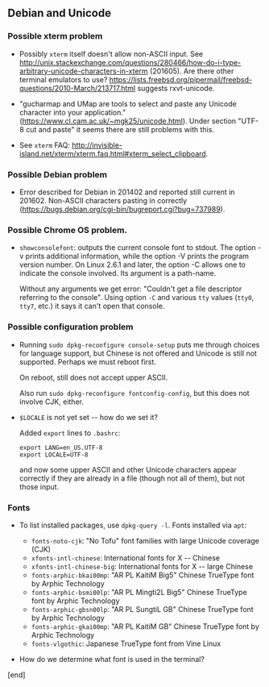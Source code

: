 ## Debian and Unicode

### Possible xterm problem

 * Possibly `xterm` itself doesn't allow non-ASCII input. See http://unix.stackexchange.com/questions/280466/how-do-i-type-arbitrary-unicode-characters-in-xterm (201605). Are there other terminal emulators to use? https://lists.freebsd.org/pipermail/freebsd-questions/2010-March/213717.html suggests rxvt-unicode.

 * "gucharmap and UMap are tools to select and paste any Unicode character into your application." (https://www.cl.cam.ac.uk/~mgk25/unicode.html). Under section "UTF-8 cut and paste" it seems there are still problems with this.

 * See `xterm` FAQ: http://invisible-island.net/xterm/xterm.faq.html#xterm_select_clipboard.

### Possible Debian problem

 * Error described for Debian in 201402 and reported still current in 201602. Non-ASCII characters pasting in correctly (https://bugs.debian.org/cgi-bin/bugreport.cgi?bug=737989).

### Possible Chrome OS problem.

 * `showconsolefont`: outputs the current console font to stdout. The option -v prints additional information, while the option -V prints the program version number. On Linux 2.6.1 and later, the option -C allows one to indicate the console involved. Its argument is a path-name.
 
   Without any arguments we get error: "Couldn't get a file descriptor referring to the console". Using option `-C` and various `tty` values (`tty0`, `tty7`, etc.) it says it can't open that console.

### Possible configuration problem

 * Running `sudo dpkg-reconfigure console-setup` puts me through choices for language support, but Chinese is not offered and Unicode is still not supported. Perhaps we must reboot first.
 
   On reboot, still does not accept upper ASCII.

   Also run `sudo dpkg-reconfigure fontconfig-config`, but this does not involve CJK, either.

 * `$LOCALE` is not yet set -- how do we set it?

   Added `export` lines to `.bashrc`:

   ```
   export LANG=en_US.UTF-8
   export LOCALE=UTF-8
   ```

   and now some upper ASCII and other Unicode characters appear correctly if they are already in a file (though not all of them), but not those input. 

### Fonts

 * To list installed packages, use `dpkg-query -l`. Fonts installed via `apt`:

   * `fonts-noto-cjk`: "No Tofu" font families with large Unicode coverage (CJK)
   * `xfonts-intl-chinese`: International fonts for X -- Chinese
   * `xfonts-intl-chinese-big`: International fonts for X -- large Chinese
   * `fonts-arphic-bkai00mp`: "AR PL KaitiM Big5" Chinese TrueType font by Arphic Technology
   * `fonts-arphic-bsmi00lp`: "AR PL Mingti2L Big5" Chinese TrueType font by Arphic Technology
   * `fonts-arphic-gbsn00lp`: "AR PL SungtiL GB" Chinese TrueType font by Arphic Technology
   * `fonts-arphic-gkai00mp`: "AR PL KaitiM GB" Chinese TrueType font by Arphic Technology
   * `fonts-vlgothic`: Japanese TrueType font from Vine Linux

 * How do we determine what font is used in the terminal?

[end]
